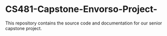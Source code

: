 # CS481-Capstone-Envorso-Project-
This repository contains the source code and documentation for our senior capstone project.
